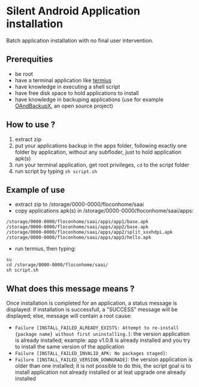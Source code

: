 # Silent Android Application installation
Batch application installation with no final user intervention.
   
## **Prerequities**
- be root
- have a terminal application like [termius](https://play.google.com/store/apps/details?id=com.server.auditor.ssh.client)
- have knowledge in executing a shell script
- have free disk space to hold applications to install
- have knowledge in backuping applications (use for example [OAndBackupX](https://f-droid.org/fr/packages/com.machiav3lli.backup/), an open source project)
   
## **How to use ?**
1. extract zip
1. put your applications backup in the apps folder, following exactly one folder by application, without any subfloder, just to hold application apk(s)
1. run your terminal application, get root privileges, `cd` to the script folder
1. run script by typing `sh script.sh`
   
## **Example of use**
- extract zip to /storage/0000-0000/floconhome/saai
- copy applications apk(s) in /storage/0000-0000/floconhome/saai/apps:
```shell
/storage/0000-0000/floconhome/saai/apps/app1/base.apk
/storage/0000-0000/floconhome/saai/apps/app2/base.apk
/storage/0000-0000/floconhome/saai/apps/app2/split_xxxhdpi.apk
/storage/0000-0000/floconhome/saai/apps/app3/hello.apk
```
- run termius, then typing:
```shell
su
cd /storage/0000-0000/floconhome/saai/
sh script.sh
```

## **What does this message means ?**  
   
Once installation is completed for an application, a status message is displayed: if installation is successfull, a "SUCCESS" message will be displayed; else, message will contain a root cause:
- `Failure [INSTALL_FAILED_ALREADY_EXISTS: Attempt to re-install {package name} without first uninstalling.]`: the version application is already installed; example: app v1.0.8 is already installed and you try to install the same version of the application
- `Failure [INSTALL_FAILED_INVALID_APK: No packages staged]`: 
- `Failure [INSTALL_FAILED_VERSION_DOWNGRADE]`: the version application is older than one installed; it is not possible to do this, the script goal is to install application not already installed or at leat upgrade one already installed
